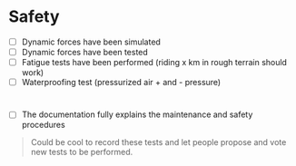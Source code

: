 # Safety
- [ ] Dynamic forces have been simulated
- [ ] Dynamic forces have been tested
- [ ] Fatigue tests have been performed (riding x km in rough terrain should work)
- [ ] Waterproofing test (pressurized air + and - pressure)

# 
- [ ] The documentation fully explains the maintenance and safety procedures

> Could be cool to record these tests and let people propose and vote new tests to be performed.